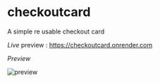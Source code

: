 # checkoutcard
A simple re usable checkout card

*Live* preview : https://checkoutcard.onrender.com

*Preview*

![preview](https://github.com/projectfinalaudio/checkoutcard/blob/master/previews/cart.png?raw=true)
